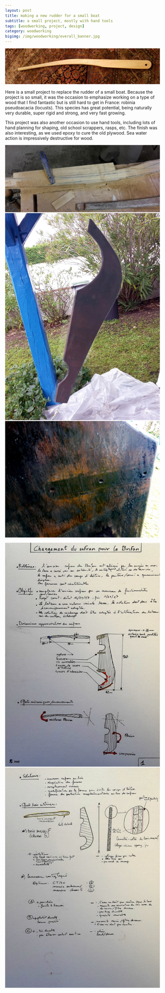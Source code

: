 ```yaml
---
layout: post
title: making a new rudder for a small boat
subtitle: a small project, mostly with hand tools
tags: [woodworking, project, design]
category: woodworking
bigimg: /img/woodworking/overall_banner.jpg
---
```

![rudder finished](/img/woodworking/rudder/barre_finie.jpg)

Here is a small project to replace the rudder of a small boat.
Because the project is so small, it was the occasion to emphasize working on a type of wood that I find fantastic but is still hard to get in France: robinia pseudoacacia (locusts).
This species has great potential, being naturally very durable, super rigid and strong, and very fast growing.

This project was also another occasion to use hand tools, including lots of hand planning for shaping, old school scrappers, rasps, etc.
The finish was also interesting, as we used epoxy to cure the old plywood. 
Sea water action is impressively destructive for wood.


![rudder in the making](/img/woodworking/rudder/barre_detourage.jpg)
![rudder in the making](/img/woodworking/rudder/safran_seche.jpg)
![rudder in the making](/img/woodworking/rudder/safran_close_up.jpg)


![rudder in the making](/img/woodworking/rudder/safran_brifan_1.jpg)
![rudder in the making](/img/woodworking/rudder/safran_brifan_2.jpg)
